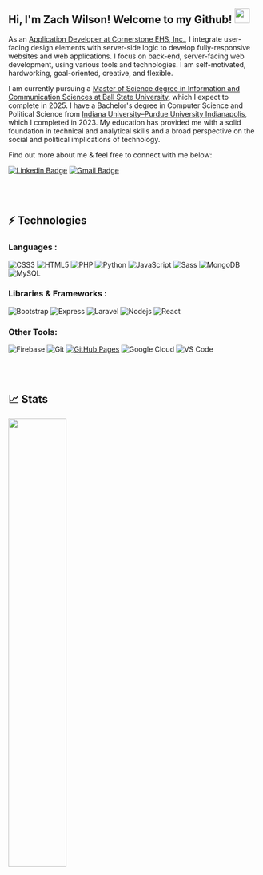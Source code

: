 
## Hi, I'm Zach Wilson! Welcome to my Github! <img src="https://raw.githubusercontent.com/aemmadi/aemmadi/master/wave.gif" width="30px" height="30px">

As an [Application Developer at Cornerstone EHS, Inc.](https://cornerstone-ehs.com/), I integrate user-facing design elements with server-side logic to develop fully-responsive websites and web applications. I focus on back-end, server-facing web development, using various tools and technologies. I am self-motivated, hardworking, goal-oriented, creative, and flexible.

I am currently pursuing a [Master of Science degree in Information and Communication Sciences at Ball State University](https://www.bsu.edu/academics/collegesanddepartments/cics), which I expect to complete in 2025. I have a Bachelor's degree in Computer Science and Political Science from [Indiana University–Purdue University Indianapolis]((https://www.iupui.edu/)), which I completed in 2023. My education has provided me with a solid foundation in technical and analytical skills and a broad perspective on the social and political implications of technology.

Find out more about me & feel free to connect with me below:

[![Linkedin Badge](https://img.shields.io/badge/-zawils-blue?style=flat-square&logo=Linkedin&logoColor=white&link=https://www.linkedin.com/in/zawils/)](https://www.linkedin.com/in/zawils/)
[![Gmail Badge](https://img.shields.io/badge/-contact@zawils.dev-c14438?style=flat-square&logo=Gmail&logoColor=white&link=mailto:contact@zawils.dev)](mailto:contact@zawils.dev)

<br>
<br>

## ⚡ Technologies

### Languages :
![CSS3](https://img.shields.io/badge/-CSS3-1572B6?style=flat-square&logo=css3)
![HTML5](https://img.shields.io/badge/-HTML5-E34F26?style=flat-square&logo=html5&logoColor=white)
![PHP](https://img.shields.io/badge/-PHP-blueviolet?style=flat-square&logo=PHP)
![Python](https://img.shields.io/badge/-Python-black?style=flat-square&logo=Python)
![JavaScript](https://img.shields.io/badge/-JavaScript-%23F7DF1C?style=flat-square&logo=javascript&logoColor=000000&labelColor=%23F7DF1C&color=%23FFCE5A)
![Sass](https://img.shields.io/badge/-Sass-%23CC6699?style=flat-square&logo=sass&logoColor=ffffff)
![MongoDB](https://img.shields.io/badge/MongoDB-4EA94B?style=for-the-badge&logo=mongodb&logoColor=white)
![MySQL](https://img.shields.io/badge/-MySQL-black?style=flat-square&logo=mysql)

### Libraries & Frameworks :

![Bootstrap](https://img.shields.io/badge/-Bootstrap-563D7C?style=flat-square&logo=bootstrap)
![Express](https://img.shields.io/badge/Express.js-404D59?style=for-the-badge)
![Laravel](https://img.shields.io/badge/Laravel-FF2D20?style=for-the-badge&logo=laravel&logoColor=white)
![Nodejs](https://img.shields.io/badge/-Nodejs-black?style=flat-square&logo=Node.js)
![React](https://img.shields.io/badge/-React-black?style=flat-square&logo=react)


### Other Tools:

![Firebase](https://img.shields.io/badge/-Firebase-white?style=flat-square&logo=firebase)
![Git](https://img.shields.io/badge/-Git-black?style=flat-square&logo=git)
<a href="#"><img alt="GitHub Pages" src="https://img.shields.io/badge/GitHub%20Pages-%23327FC7.svg?logo=github&logoColor=white"></a>
![Google Cloud](https://img.shields.io/badge/Google_Cloud-4285F4?style=for-the-badge&logo=google-cloud&logoColor=white)
![VS Code](https://img.shields.io/badge/-VSCode-%23007ACC?style=flat-square&logo=visual-studio-code)


<br>
<br>

## 📈 Stats
<img width="48%" src="https://github-readme-stats.vercel.app/api?username=zawilson&show_icons=true&theme=tokyonight" />
